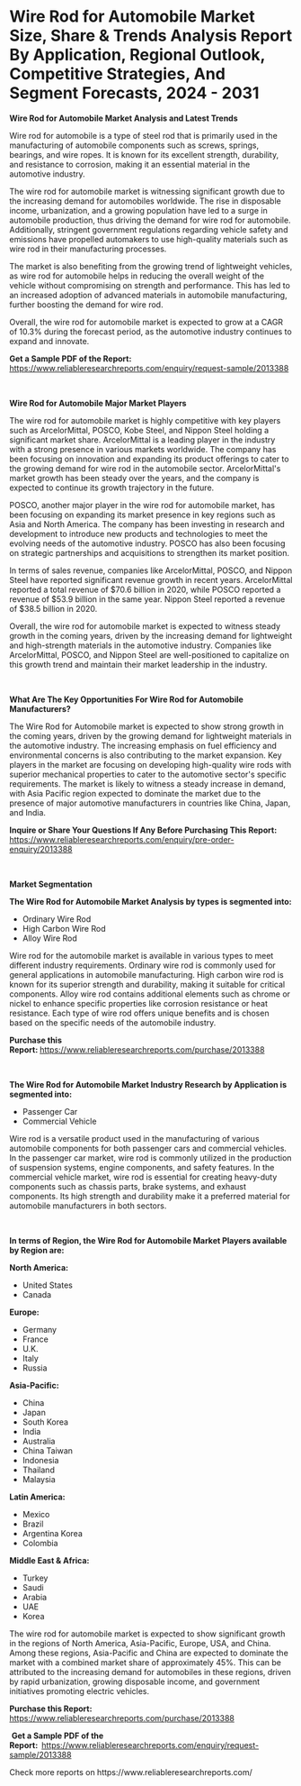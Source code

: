 <p><h1>Wire Rod for Automobile Market Size, Share & Trends Analysis Report By Application, Regional Outlook, Competitive Strategies, And Segment Forecasts, 2024 - 2031</h1></p><p><strong>Wire Rod for Automobile Market Analysis and Latest Trends</strong></p>
<p><p>Wire rod for automobile is a type of steel rod that is primarily used in the manufacturing of automobile components such as screws, springs, bearings, and wire ropes. It is known for its excellent strength, durability, and resistance to corrosion, making it an essential material in the automotive industry.</p><p>The wire rod for automobile market is witnessing significant growth due to the increasing demand for automobiles worldwide. The rise in disposable income, urbanization, and a growing population have led to a surge in automobile production, thus driving the demand for wire rod for automobile. Additionally, stringent government regulations regarding vehicle safety and emissions have propelled automakers to use high-quality materials such as wire rod in their manufacturing processes.</p><p>The market is also benefiting from the growing trend of lightweight vehicles, as wire rod for automobile helps in reducing the overall weight of the vehicle without compromising on strength and performance. This has led to an increased adoption of advanced materials in automobile manufacturing, further boosting the demand for wire rod.</p><p>Overall, the wire rod for automobile market is expected to grow at a CAGR of 10.3% during the forecast period, as the automotive industry continues to expand and innovate.</p></p>
<p><strong>Get a Sample PDF of the Report:&nbsp;</strong> <a href="https://www.reliableresearchreports.com/enquiry/request-sample/2013388">https://www.reliableresearchreports.com/enquiry/request-sample/2013388</a></p>
<p>&nbsp;</p>
<p><strong>Wire Rod for Automobile Major Market Players</strong></p>
<p><p>The wire rod for automobile market is highly competitive with key players such as ArcelorMittal, POSCO, Kobe Steel, and Nippon Steel holding a significant market share. ArcelorMittal is a leading player in the industry with a strong presence in various markets worldwide. The company has been focusing on innovation and expanding its product offerings to cater to the growing demand for wire rod in the automobile sector. ArcelorMittal's market growth has been steady over the years, and the company is expected to continue its growth trajectory in the future.</p><p>POSCO, another major player in the wire rod for automobile market, has been focusing on expanding its market presence in key regions such as Asia and North America. The company has been investing in research and development to introduce new products and technologies to meet the evolving needs of the automotive industry. POSCO has also been focusing on strategic partnerships and acquisitions to strengthen its market position.</p><p>In terms of sales revenue, companies like ArcelorMittal, POSCO, and Nippon Steel have reported significant revenue growth in recent years. ArcelorMittal reported a total revenue of $70.6 billion in 2020, while POSCO reported a revenue of $53.9 billion in the same year. Nippon Steel reported a revenue of $38.5 billion in 2020.</p><p>Overall, the wire rod for automobile market is expected to witness steady growth in the coming years, driven by the increasing demand for lightweight and high-strength materials in the automotive industry. Companies like ArcelorMittal, POSCO, and Nippon Steel are well-positioned to capitalize on this growth trend and maintain their market leadership in the industry.</p></p>
<p>&nbsp;</p>
<p><strong>What Are The Key Opportunities For Wire Rod for Automobile Manufacturers?</strong></p>
<p><p>The Wire Rod for Automobile market is expected to show strong growth in the coming years, driven by the growing demand for lightweight materials in the automotive industry. The increasing emphasis on fuel efficiency and environmental concerns is also contributing to the market expansion. Key players in the market are focusing on developing high-quality wire rods with superior mechanical properties to cater to the automotive sector's specific requirements. The market is likely to witness a steady increase in demand, with Asia Pacific region expected to dominate the market due to the presence of major automotive manufacturers in countries like China, Japan, and India.</p></p>
<p><strong>Inquire or Share Your Questions If Any Before Purchasing This Report:</strong> <a href="https://www.reliableresearchreports.com/enquiry/pre-order-enquiry/2013388">https://www.reliableresearchreports.com/enquiry/pre-order-enquiry/2013388</a></p>
<p>&nbsp;</p>
<p><strong>Market Segmentation</strong></p>
<p><strong>The Wire Rod for Automobile Market Analysis by types is segmented into:</strong></p>
<p><ul><li>Ordinary Wire Rod</li><li>High Carbon Wire Rod</li><li>Alloy Wire Rod</li></ul></p>
<p><p>Wire rod for the automobile market is available in various types to meet different industry requirements. Ordinary wire rod is commonly used for general applications in automobile manufacturing. High carbon wire rod is known for its superior strength and durability, making it suitable for critical components. Alloy wire rod contains additional elements such as chrome or nickel to enhance specific properties like corrosion resistance or heat resistance. Each type of wire rod offers unique benefits and is chosen based on the specific needs of the automobile industry.</p></p>
<p><strong>Purchase this Report:&nbsp;</strong><a href="https://www.reliableresearchreports.com/purchase/2013388">https://www.reliableresearchreports.com/purchase/2013388</a></p>
<p>&nbsp;</p>
<p><strong>The Wire Rod for Automobile Market Industry Research by Application is segmented into:</strong></p>
<p><ul><li>Passenger Car</li><li>Commercial Vehicle</li></ul></p>
<p><p>Wire rod is a versatile product used in the manufacturing of various automobile components for both passenger cars and commercial vehicles. In the passenger car market, wire rod is commonly utilized in the production of suspension systems, engine components, and safety features. In the commercial vehicle market, wire rod is essential for creating heavy-duty components such as chassis parts, brake systems, and exhaust components. Its high strength and durability make it a preferred material for automobile manufacturers in both sectors.</p></p>
<p>&nbsp;</p>
<p><strong>In terms of Region, the Wire Rod for Automobile Market Players available by Region are:</strong></p>
<p>
    <p> <strong> North America: </strong>
        <ul>
            <li>United States</li>
            <li>Canada</li>
        </ul>
        </p> 
    <p> <strong> Europe: </strong>
        <ul>
            <li>Germany</li>
            <li>France</li>
            <li>U.K.</li>
            <li>Italy</li>
            <li>Russia</li>
        </ul>
        </p> 
    <p> <strong> Asia-Pacific: </strong>
        <ul>
            <li>China</li>
            <li>Japan</li>
            <li>South Korea</li>
            <li>India</li>
            <li>Australia</li>
            <li>China Taiwan</li>
            <li>Indonesia</li>
            <li>Thailand</li>
            <li>Malaysia</li>
        </ul>
        </p> 
    <p> <strong> Latin America: </strong>
        <ul>
            <li>Mexico</li>
            <li>Brazil</li>
            <li>Argentina Korea</li>
            <li>Colombia</li>
        </ul>
        </p> 
    <p> <strong> Middle East & Africa: </strong>
        <ul>
            <li>Turkey</li>
            <li>Saudi</li>
            <li>Arabia</li>
            <li>UAE</li>
            <li>Korea</li>
        </ul>
    </p>
    </p>
<p><p>The wire rod for automobile market is expected to show significant growth in the regions of North America, Asia-Pacific, Europe, USA, and China. Among these regions, Asia-Pacific and China are expected to dominate the market with a combined market share of approximately 45%. This can be attributed to the increasing demand for automobiles in these regions, driven by rapid urbanization, growing disposable income, and government initiatives promoting electric vehicles.</p></p>
<p><strong>Purchase this Report: </strong><a href="https://www.reliableresearchreports.com/purchase/2013388">https://www.reliableresearchreports.com/purchase/2013388</a></p>
<p>&nbsp;<strong>Get a Sample PDF of the Report:&nbsp;&nbsp;</strong><a href="https://www.reliableresearchreports.com/enquiry/request-sample/2013388">https://www.reliableresearchreports.com/enquiry/request-sample/2013388</a></p>
<p><strong></strong></p>
<p>Check more reports on https://www.reliableresearchreports.com/</p>